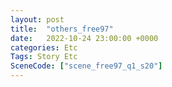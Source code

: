 ```yaml
---
layout: post
title:  "others_free97"
date:   2022-10-24 23:00:00 +0000
categories: Etc
Tags: Story Etc
SceneCode: ["scene_free97_q1_s20"]
---
```

